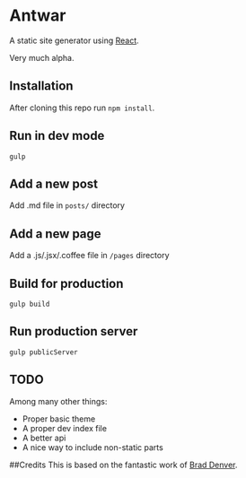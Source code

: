 # Antwar

A static site generator using [React](https://github.com/facebook/react).

Very much alpha.

## Installation
After cloning this repo run `npm install`.

## Run in dev mode
`gulp`

## Add a new post
Add .md file in `posts/` directory

## Add a new page
Add a .js/.jsx/.coffee file in `/pages` directory

## Build for production
`gulp build`

## Run production server
`gulp publicServer`

## TODO

Among many other things:

- Proper basic theme
- A proper dev index file
- A better api
- A nice way to include non-static parts

##Credits
This is based on the fantastic work of [Brad Denver](https://github.com/BradDenver/react-static-site).
